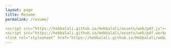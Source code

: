 ```yaml
---
layout: page
title: Resume
permalink: /resume/

<script src="https://hebbalali.github.io/Hebbalali/assets/web/pdf.js"></script>
<script src="https://hebbalali.github.io/Hebbalali/assets/web/pdf.worker.js"></script>
<link rel="stylesheet" href="https://hebbalali.github.io/Hebbalali/web/build/pdf_viewer.css" />
---
```


<div id="pdf">
  <canvas id="pdf-canvas"></canvas>
</div>

<script>
  var url = "https://hebbalali.github.io/Hebbalali/assets/Cv_Hebbal_2023.pdf";
  var pdfDoc = null;
  var pageNum = 1;
  var pageRendering = false;
  var pageNumPending = null;
  var canvas = document.getElementById('pdf-canvas');
  var ctx = canvas.getContext('2d');

  function renderPage(num) {
    pageRendering = true;
    pdfDoc.getPage(num).then(function(page) {
      var viewport = page.getViewport({scale: 1});
      canvas.height = viewport.height;
      canvas.width = viewport.width;
      var renderContext = {
        canvasContext: ctx,
        viewport: viewport
      };
      var renderTask = page.render(renderContext);
      renderTask.promise.then(function() {
        pageRendering = false;
        if (pageNumPending !== null) {
          renderPage(pageNumPending);
          pageNumPending = null;
        }
      });
    });
    document.getElementById('page-num').textContent = num;
  }

  pdfjsLib.getDocument(url).promise.then(function(pdfDoc_) {
    pdfDoc = pdfDoc_;
    document.getElementById('page-count').textContent = pdfDoc.numPages;
    renderPage(pageNum);
  });

  document.getElementById('prev-page').addEventListener('click', function() {
    if (pageNum <= 1) {
      return;
    }
    pageNum--;
    renderPage(pageNum);
  });

  document.getElementById('next-page').addEventListener('click', function() {
    if (pageNum >= pdfDoc.numPages) {
      return;
    }
    pageNum++;
    renderPage(pageNum);
  });
</script>